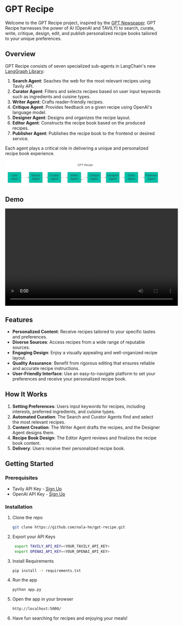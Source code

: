 # GPT Recipe

Welcome to the GPT Recipe project, inspired by the [GPT Newspaper](https://github.com/rotemweiss57/gpt-newspaper.git). GPT Recipe harnesses the power of AI (OpenAI and TAVILY) to search, curate, write, critique, design, edit, and publish personalized recipe books tailored to your unique preferences. 

## Overview

GPT Recipe consists of seven specialized sub-agents in LangChain's new [LangGraph Library](https://github.com/langchain-ai/langgraph):

1. **Search Agent**: Seaches the web for the most relevant recipes using Tavily API.
2. **Curator Agent**: Filters and selects recipes based on user input keywords such as ingredients and cuisine types.
3. **Writer Agent**: Crafts reader-friendly recipes.
4. **Critique Agent**: Provides feedback on a given recipe using OpenAI's language model.
5. **Designer Agent**: Designs and organizes the recipe layout.
6. **Editor Agent**: Constructs the recipe book based on the produced recipes.
7. **Publisher Agent**: Publishes the recipe book to the frontend or desired service.

Each agent plays a critical role in delivering a unique and personalized recipe book experience.

<div align="center">
    <img src="docs/gpt-recipe-architecture.png" alt="GPT Recipe Architecture">
</div>

## Demo
<div align="center">
    <video width="560" height="315" controls>
        <source src="docs/gpt-recipe-demo.mp4" type="video/mp4">
        Your browser does not support the video tag.
    </video>
</div>

## Features

- **Personalized Content**: Receive recipes tailored to your specific tastes and preferences.
- **Diverse Sources**: Access recipes from a wide range of reputable sources.
- **Engaging Design**: Enjoy a visually appealing and well-organized recipe layout.
- **Quality Assurance**: Benefit from rigorous editing that ensures reliable and accurate recipe instructions.
- **User-Friendly Interface**: Use an easy-to-navigate platform to set your preferences and receive your personalized recipe book.

## How It Works

1. **Setting Preferences**: Users input keywords for recipes, including interests, preferred ingredients, and cuisine types.
2. **Automated Curation**: The Search and Curator Agents find and select the most relevant recipes.
3. **Content Creation**: The Writer Agent drafts the recipes, and the Designer Agent designs them.
4. **Recipe Book Design**: The Editor Agent reviews and finalizes the recipe book content.
5. **Delivery**: Users receive their personalized recipe book.

## Getting Started

### Prerequisites

- Tavily API Key - [Sign Up](https://tavily.com/)
- OpenAI API Key - [Sign Up](https://platform.openai.com/)

### Installation

1. Clone the repo
   ```sh
   git clone https://github.com/nala-he/gpt-recipe.git

2. Export your API Keys
   ```sh
    export TAVILY_API_KEY=<YOUR_TAVILY_API_KEY>
    export OPENAI_API_KEY=<YOUR_OPENAI_API_KEY>

3. Install Requirements
    ```sh
    pip install -r requirements.txt

4. Run the app
    ```sh
    python app.py

5. Open the app in your browser
    ```sh
    http://localhost:5000/
    
6. Have fun searching for recipes and enjoying your meals!